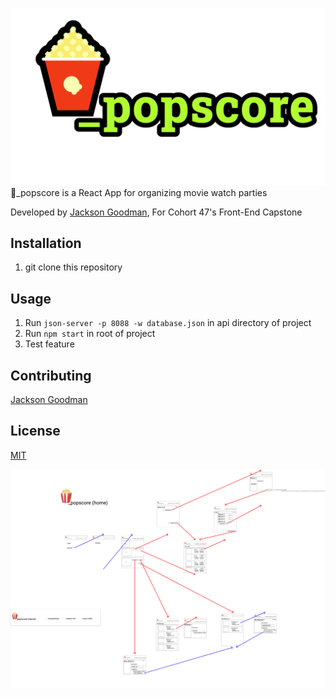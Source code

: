 ![](./src/components/auth/logo_popscore_login.png)
🍿_popscore is a React App for organizing movie watch parties

Developed by [Jackson Goodman](https://github.com/jacksonrgoodman), For Cohort 47's Front-End Capstone
## Installation
1. git clone this repository

## Usage
1. Run `json-server -p 8088 -w database.json`  in api directory of project
2. Run `npm start` in root of project
3. Test feature


## Contributing
[Jackson Goodman](https://github.com/jacksonrgoodman)  

## License
[MIT](https://choosealicense.com/licenses/mit/)

![](./Wireframe.png)

